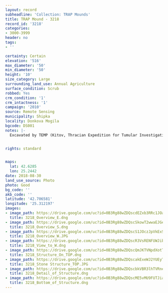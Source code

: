 ```yaml
---
layout: record
subheadline: 'Collection: TRAP Mounds'
title: TRAP Mound - 3218
record_id: '3218'
categories:
- 3000-3999
header: no
tags:
- ''

certainty: Certain
elevation: '516'
max_diameter: '50'
min_diameter: '50'
height: '10'
size_category: Large
surrounding_land_use: Annual Agriculture
surface_condition: Scrub
robbed: Yes
crm_condition: '1'
crm_intactness: '1'
campaign: '2010'
source: Remote Sensing
municipality: Shipka
locality: Donkova Mogila
bgcode: DS001
notes: |-
  Excavated by TEMP (Kitov, Thracian Expedition for Tumular Investigations). Large stone structure on the top - temple. Pithoi found in the mound.


rights: standard


maps:
  lat: 42.6285
  lon: 25.2442
date: 2018-08-30
land_use_source: Photo
photo: Good
bg_code: ''
akb_code: ''
latitude: '42.706581'
longitude: '25.312197'
images:
- image_path: https://drive.google.com/uc?id=0B3Rg88wZDQscdEZxb3RRc1JOaFk
  title: 3218_Overview_E.dng
- image_path: https://drive.google.com/uc?id=0B3Rg88wZDQscSkowT2wwaEJGeVU
  title: 3218_Overview_S.dng
- image_path: https://drive.google.com/uc?id=0B3Rg88wZDQscS1JOczJpVkExS0k
  title: 3218_Overview_W.JPG
- image_path: https://drive.google.com/uc?id=0B3Rg88wZDQscR3VsRENFUWJib2s
  title: 3218_View_to_W.dng
- image_path: https://drive.google.com/uc?id=0B3Rg88wZDQscQmJKTVNpdXotTjA
  title: 3218_Structure_On_TOP.dng
- image_path: https://drive.google.com/uc?id=0B3Rg88wZDQscakExeWJ2YUEyTU0
  title: 3218_Stone Structure_TOP.JPG
- image_path: https://drive.google.com/uc?id=0B3Rg88wZDQscbkVBR3lhTVRneVE
  title: 3218_Detail_of_Structure.dng
- image_path: https://drive.google.com/uc?id=0B3Rg88wZDQscME5vMU9FUTJia1U
  title: 3218_Bottom_of_Structure.dng
---
```

